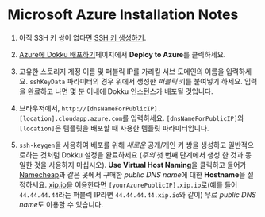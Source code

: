 # Microsoft Azure Installation Notes

1. 아직 SSH 키 쌍이 없다면 [SSH 키 생성하기](https://help.github.com/articles/generating-ssh-keys/).

2. [Azure에 Dokku 배포하기](https://github.com/azure/azure-quickstart-templates/tree/master/dokku-vm)페이지에서  **Deploy to Azure**를 클릭하세요.

3. 고유한 스토리지 계정 이름 및 퍼블릭 IP를 가리킬 서브 도메인의 이름을 입력하세요. `sshKeyData` 파라미터의 경우 위에서 생성한 *퍼블릭* 키를 붙여넣기 하세요. 입력을 완료하고 나면 몇 분 이내에 Dokku 인스턴스가 배포될 것입니다.

4. 브라우저에서, `http://[dnsNameForPublicIP].[location].cloudapp.azure.com`를 입력하세요. `[dnsNameForPublicIP]`와 `[location]`은 템플릿을 배포할 때 사용한 템플릿 파라미터입니다.

5. `ssh-keygen`을 사용하여 배포를 위해 *새로운* 공개/개인 키 쌍을 생성하고 일반적으로하는 것처럼 Dokku 설정을 완료하세요 (*주의* 첫 번째 단계에서 생성 한 것과 동일한 것을 사용하지 마십시오). **Use Virtual Host Naming**을 클릭하고 들어가 [Namecheap](http://namecheap.com)과 같은 곳에서 구매한 *public DNS name*에 대한 **Hostname**을 설정하세요. [xip.io](http://xip.io/)을 이용한다면 `[yourAzurePublicIP].xip.io`로(예를 들어 `44.44.44.44`라는 퍼블릭 IP라면 `44.44.44.44.xip.io`와 같이) 무료 *public DNS name*도 이용할 수 있습니다. 
